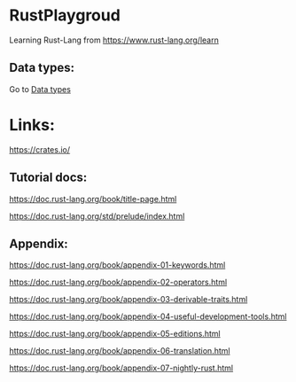 # RustPlaygroud
Learning Rust-Lang from https://www.rust-lang.org/learn

## Data types:
Go to [Data types](datatypes.md)



# Links:
https://crates.io/

## Tutorial docs:

https://doc.rust-lang.org/book/title-page.html

https://doc.rust-lang.org/std/prelude/index.html


## Appendix:

https://doc.rust-lang.org/book/appendix-01-keywords.html

https://doc.rust-lang.org/book/appendix-02-operators.html

https://doc.rust-lang.org/book/appendix-03-derivable-traits.html

https://doc.rust-lang.org/book/appendix-04-useful-development-tools.html

https://doc.rust-lang.org/book/appendix-05-editions.html



https://doc.rust-lang.org/book/appendix-06-translation.html

https://doc.rust-lang.org/book/appendix-07-nightly-rust.html
